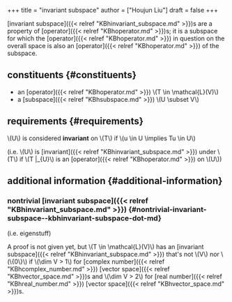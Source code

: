 +++
title = "invariant subspace"
author = ["Houjun Liu"]
draft = false
+++

[invariant subspace]({{< relref "KBhinvariant_subspace.md" >}})s are a property of [operator]({{< relref "KBhoperator.md" >}})s; it is a subspace for which the [operator]({{< relref "KBhoperator.md" >}}) in question on the overall space is also an [operator]({{< relref "KBhoperator.md" >}}) of the subspace.


## constituents {#constituents}

-   an [operator]({{< relref "KBhoperator.md" >}}) \\(T \in \mathcal{L}(V)\\)
-   a [subspace]({{< relref "KBhsubspace.md" >}}) \\(U \subset V\\)


## requirements {#requirements}

\\(U\\) is considered **invariant** on \\(T\\) if \\(u \in U \implies Tu \in U\\)

(i.e. \\(U\\) is [invariant]({{< relref "KBhinvariant_subspace.md" >}}) under \\(T\\) if \\(T |\_{U}\\) is an [operator]({{< relref "KBhoperator.md" >}}) on \\(U\\))


## additional information {#additional-information}


### nontrivial [invariant subspace]({{< relref "KBhinvariant_subspace.md" >}}) {#nontrivial-invariant-subspace--kbhinvariant-subspace-dot-md}

(i.e. eigenstuff)

A proof is not given yet, but \\(T \in \mathcal{L}(V)\\) has an [invariant subspace]({{< relref "KBhinvariant_subspace.md" >}}) that's not \\(V\\) nor \\(\\{0\\}\\) if \\(\dim V > 1\\) for [complex number]({{< relref "KBhcomplex_number.md" >}}) [vector space]({{< relref "KBhvector_space.md" >}})s and \\(\dim V > 2\\) for [real number]({{< relref "KBhreal_number.md" >}}) [vector space]({{< relref "KBhvector_space.md" >}})s.
